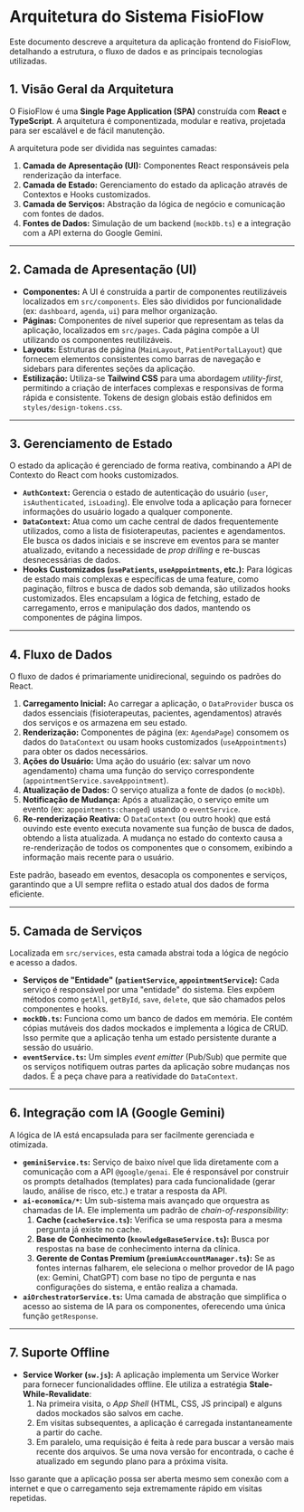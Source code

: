
# Arquitetura do Sistema FisioFlow

Este documento descreve a arquitetura da aplicação frontend do FisioFlow, detalhando a estrutura, o fluxo de dados e as principais tecnologias utilizadas.

## 1. Visão Geral da Arquitetura

O FisioFlow é uma **Single Page Application (SPA)** construída com **React** e **TypeScript**. A arquitetura é componentizada, modular e reativa, projetada para ser escalável e de fácil manutenção.

A arquitetura pode ser dividida nas seguintes camadas:

1.  **Camada de Apresentação (UI):** Componentes React responsáveis pela renderização da interface.
2.  **Camada de Estado:** Gerenciamento do estado da aplicação através de Contextos e Hooks customizados.
3.  **Camada de Serviços:** Abstração da lógica de negócio e comunicação com fontes de dados.
4.  **Fontes de Dados:** Simulação de um backend (`mockDb.ts`) e a integração com a API externa do Google Gemini.

---

## 2. Camada de Apresentação (UI)

-   **Componentes:** A UI é construída a partir de componentes reutilizáveis localizados em `src/components`. Eles são divididos por funcionalidade (ex: `dashboard`, `agenda`, `ui`) para melhor organização.
-   **Páginas:** Componentes de nível superior que representam as telas da aplicação, localizados em `src/pages`. Cada página compõe a UI utilizando os componentes reutilizáveis.
-   **Layouts:** Estruturas de página (`MainLayout`, `PatientPortalLayout`) que fornecem elementos consistentes como barras de navegação e sidebars para diferentes seções da aplicação.
-   **Estilização:** Utiliza-se **Tailwind CSS** para uma abordagem *utility-first*, permitindo a criação de interfaces complexas e responsivas de forma rápida e consistente. Tokens de design globais estão definidos em `styles/design-tokens.css`.

---

## 3. Gerenciamento de Estado

O estado da aplicação é gerenciado de forma reativa, combinando a API de Contexto do React com hooks customizados.

-   **`AuthContext`:** Gerencia o estado de autenticação do usuário (`user`, `isAuthenticated`, `isLoading`). Ele envolve toda a aplicação para fornecer informações do usuário logado a qualquer componente.
-   **`DataContext`:** Atua como um cache central de dados frequentemente utilizados, como a lista de fisioterapeutas, pacientes e agendamentos. Ele busca os dados iniciais e se inscreve em eventos para se manter atualizado, evitando a necessidade de *prop drilling* e re-buscas desnecessárias de dados.
-   **Hooks Customizados (`usePatients`, `useAppointments`, etc.):** Para lógicas de estado mais complexas e específicas de uma feature, como paginação, filtros e busca de dados sob demanda, são utilizados hooks customizados. Eles encapsulam a lógica de fetching, estado de carregamento, erros e manipulação dos dados, mantendo os componentes de página limpos.

---

## 4. Fluxo de Dados

O fluxo de dados é primariamente unidirecional, seguindo os padrões do React.

1.  **Carregamento Inicial:** Ao carregar a aplicação, o `DataProvider` busca os dados essenciais (fisioterapeutas, pacientes, agendamentos) através dos serviços e os armazena em seu estado.
2.  **Renderização:** Componentes de página (ex: `AgendaPage`) consomem os dados do `DataContext` ou usam hooks customizados (`useAppointments`) para obter os dados necessários.
3.  **Ações do Usuário:** Uma ação do usuário (ex: salvar um novo agendamento) chama uma função do serviço correspondente (`appointmentService.saveAppointment`).
4.  **Atualização de Dados:** O serviço atualiza a fonte de dados (o `mockDb`).
5.  **Notificação de Mudança:** Após a atualização, o serviço emite um evento (ex: `appointments:changed`) usando o `eventService`.
6.  **Re-renderização Reativa:** O `DataContext` (ou outro hook) que está ouvindo este evento executa novamente sua função de busca de dados, obtendo a lista atualizada. A mudança no estado do contexto causa a re-renderização de todos os componentes que o consomem, exibindo a informação mais recente para o usuário.

Este padrão, baseado em eventos, desacopla os componentes e serviços, garantindo que a UI sempre reflita o estado atual dos dados de forma eficiente.

---

## 5. Camada de Serviços

Localizada em `src/services`, esta camada abstrai toda a lógica de negócio e acesso a dados.

-   **Serviços de "Entidade" (`patientService`, `appointmentService`):** Cada serviço é responsável por uma "entidade" do sistema. Eles expõem métodos como `getAll`, `getById`, `save`, `delete`, que são chamados pelos componentes e hooks.
-   **`mockDb.ts`:** Funciona como um banco de dados em memória. Ele contém cópias mutáveis dos dados mockados e implementa a lógica de CRUD. Isso permite que a aplicação tenha um estado persistente durante a sessão do usuário.
-   **`eventService.ts`:** Um simples *event emitter* (Pub/Sub) que permite que os serviços notifiquem outras partes da aplicação sobre mudanças nos dados. É a peça chave para a reatividade do `DataContext`.

---

## 6. Integração com IA (Google Gemini)

A lógica de IA está encapsulada para ser facilmente gerenciada e otimizada.

-   **`geminiService.ts`:** Serviço de baixo nível que lida diretamente com a comunicação com a API `@google/genai`. Ele é responsável por construir os prompts detalhados (templates) para cada funcionalidade (gerar laudo, análise de risco, etc.) e tratar a resposta da API.
-   **`ai-economica/*`:** Um sub-sistema mais avançado que orquestra as chamadas de IA. Ele implementa um padrão de *chain-of-responsibility*:
    1.  **Cache (`cacheService.ts`):** Verifica se uma resposta para a mesma pergunta já existe no cache.
    2.  **Base de Conhecimento (`knowledgeBaseService.ts`):** Busca por respostas na base de conhecimento interna da clínica.
    3.  **Gerente de Contas Premium (`premiumAccountManager.ts`):** Se as fontes internas falharem, ele seleciona o melhor provedor de IA pago (ex: Gemini, ChatGPT) com base no tipo de pergunta e nas configurações do sistema, e então realiza a chamada.
-   **`aiOrchestratorService.ts`:** Uma camada de abstração que simplifica o acesso ao sistema de IA para os componentes, oferecendo uma única função `getResponse`.

---

## 7. Suporte Offline

-   **Service Worker (`sw.js`):** A aplicação implementa um Service Worker para fornecer funcionalidades offline. Ele utiliza a estratégia **Stale-While-Revalidate**:
    1.  Na primeira visita, o *App Shell* (HTML, CSS, JS principal) e alguns dados mockados são salvos em cache.
    2.  Em visitas subsequentes, a aplicação é carregada instantaneamente a partir do cache.
    3.  Em paralelo, uma requisição é feita à rede para buscar a versão mais recente dos arquivos. Se uma nova versão for encontrada, o cache é atualizado em segundo plano para a próxima visita.

Isso garante que a aplicação possa ser aberta mesmo sem conexão com a internet e que o carregamento seja extremamente rápido em visitas repetidas.
